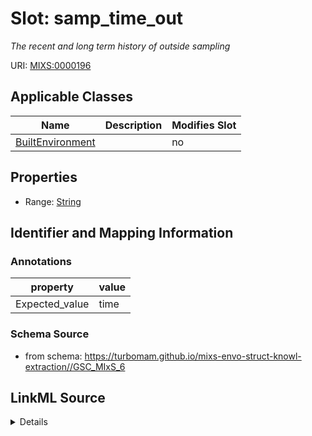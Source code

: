 # Slot: samp_time_out


_The recent and long term history of outside sampling_



URI: [MIXS:0000196](https://w3id.org/mixs/0000196)



<!-- no inheritance hierarchy -->




## Applicable Classes

| Name | Description | Modifies Slot |
| --- | --- | --- |
[BuiltEnvironment](BuiltEnvironment.md) |  |  no  |







## Properties

* Range: [String](String.md)





## Identifier and Mapping Information





### Annotations

| property | value |
| --- | --- |
| Expected_value | time || Preferred_unit | hour |



### Schema Source


* from schema: https://turbomam.github.io/mixs-envo-struct-knowl-extraction//GSC_MIxS_6




## LinkML Source

<details>
```yaml
name: samp_time_out
annotations:
  Expected_value:
    tag: Expected_value
    value: time
  Preferred_unit:
    tag: Preferred_unit
    value: hour
description: The recent and long term history of outside sampling
title: sampling time outside
notes:
- time
from_schema: https://turbomam.github.io/mixs-envo-struct-knowl-extraction//GSC_MIxS_6
rank: 1000
string_serialization: '{float}'
slot_uri: MIXS:0000196
multivalued: false
alias: samp_time_out
domain_of:
- BuiltEnvironment
range: string
required: false
recommended: false

```
</details>